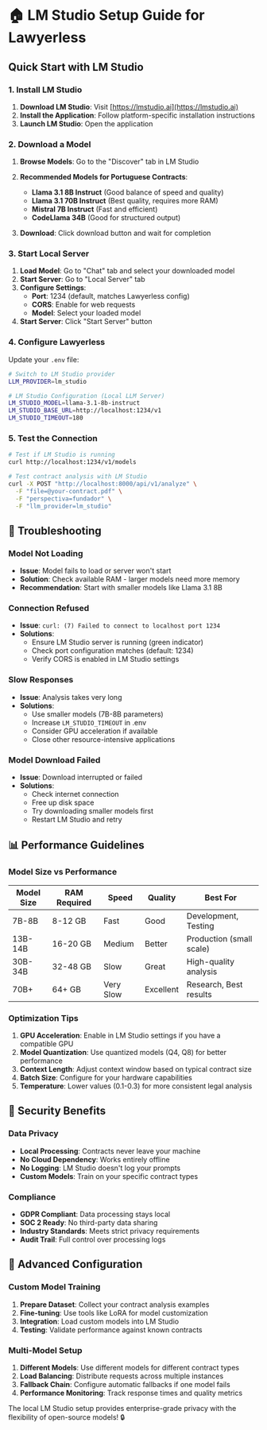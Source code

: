 # 🏠 LM Studio Setup Guide for Lawyerless

## Quick Start with LM Studio

### 1. Install LM Studio

1. **Download LM Studio**: Visit [https://lmstudio.ai](https://lmstudio.ai)
2. **Install the Application**: Follow platform-specific installation instructions
3. **Launch LM Studio**: Open the application

### 2. Download a Model

1. **Browse Models**: Go to the "Discover" tab in LM Studio
2. **Recommended Models for Portuguese Contracts**:
   - **Llama 3.1 8B Instruct** (Good balance of speed and quality)
   - **Llama 3.1 70B Instruct** (Best quality, requires more RAM)
   - **Mistral 7B Instruct** (Fast and efficient)
   - **CodeLlama 34B** (Good for structured output)

3. **Download**: Click download button and wait for completion

### 3. Start Local Server

1. **Load Model**: Go to "Chat" tab and select your downloaded model
2. **Start Server**: Go to "Local Server" tab
3. **Configure Settings**:
   - **Port**: 1234 (default, matches Lawyerless config)
   - **CORS**: Enable for web requests
   - **Model**: Select your loaded model
4. **Start Server**: Click "Start Server" button

### 4. Configure Lawyerless

Update your `.env` file:

```bash
# Switch to LM Studio provider
LLM_PROVIDER=lm_studio

# LM Studio Configuration (Local LLM Server)
LM_STUDIO_MODEL=llama-3.1-8b-instruct
LM_STUDIO_BASE_URL=http://localhost:1234/v1
LM_STUDIO_TIMEOUT=180
```

### 5. Test the Connection

```bash
# Test if LM Studio is running
curl http://localhost:1234/v1/models

# Test contract analysis with LM Studio
curl -X POST "http://localhost:8000/api/v1/analyze" \
  -F "file=@your-contract.pdf" \
  -F "perspectiva=fundador" \
  -F "llm_provider=lm_studio"
```

## 🔧 Troubleshooting

### Model Not Loading
- **Issue**: Model fails to load or server won't start
- **Solution**: Check available RAM - larger models need more memory
- **Recommendation**: Start with smaller models like Llama 3.1 8B

### Connection Refused
- **Issue**: `curl: (7) Failed to connect to localhost port 1234`
- **Solutions**:
  - Ensure LM Studio server is running (green indicator)
  - Check port configuration matches (default: 1234)
  - Verify CORS is enabled in LM Studio settings

### Slow Responses
- **Issue**: Analysis takes very long
- **Solutions**:
  - Use smaller models (7B-8B parameters)
  - Increase `LM_STUDIO_TIMEOUT` in .env
  - Consider GPU acceleration if available
  - Close other resource-intensive applications

### Model Download Failed
- **Issue**: Download interrupted or failed
- **Solutions**:
  - Check internet connection
  - Free up disk space
  - Try downloading smaller models first
  - Restart LM Studio and retry

## 📊 Performance Guidelines

### Model Size vs Performance

| Model Size | RAM Required | Speed | Quality | Best For |
|------------|-------------|--------|---------|----------|
| 7B-8B      | 8-12 GB     | Fast   | Good    | Development, Testing |
| 13B-14B    | 16-20 GB    | Medium | Better  | Production (small scale) |
| 30B-34B    | 32-48 GB    | Slow   | Great   | High-quality analysis |
| 70B+       | 64+ GB      | Very Slow | Excellent | Research, Best results |

### Optimization Tips

1. **GPU Acceleration**: Enable in LM Studio settings if you have a compatible GPU
2. **Model Quantization**: Use quantized models (Q4, Q8) for better performance
3. **Context Length**: Adjust context window based on typical contract size
4. **Batch Size**: Configure for your hardware capabilities
5. **Temperature**: Lower values (0.1-0.3) for more consistent legal analysis

## 🔐 Security Benefits

### Data Privacy
- **Local Processing**: Contracts never leave your machine
- **No Cloud Dependency**: Works entirely offline
- **No Logging**: LM Studio doesn't log your prompts
- **Custom Models**: Train on your specific contract types

### Compliance
- **GDPR Compliant**: Data processing stays local
- **SOC 2 Ready**: No third-party data sharing
- **Industry Standards**: Meets strict privacy requirements
- **Audit Trail**: Full control over processing logs

## 🚀 Advanced Configuration

### Custom Model Training
1. **Prepare Dataset**: Collect your contract analysis examples
2. **Fine-tuning**: Use tools like LoRA for model customization
3. **Integration**: Load custom models into LM Studio
4. **Testing**: Validate performance against known contracts

### Multi-Model Setup
1. **Different Models**: Use different models for different contract types
2. **Load Balancing**: Distribute requests across multiple instances
3. **Fallback Chain**: Configure automatic fallbacks if one model fails
4. **Performance Monitoring**: Track response times and quality metrics

The local LM Studio setup provides enterprise-grade privacy with the flexibility of open-source models! 🔒
